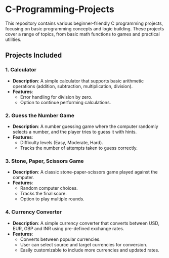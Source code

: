 # C-Programming-Projects

This repository contains various beginner-friendly C programming projects, focusing on basic programming concepts and logic building. These projects cover a range of topics, from basic math functions to games and practical utilities.

## Projects Included

### 1. Calculator
   - **Description**: A simple calculator that supports basic arithmetic operations (addition, subtraction, multiplication, division).
   - **Features**: 
      - Error handling for division by zero.
      - Option to continue performing calculations.

### 2. Guess the Number Game
   - **Description**: A number guessing game where the computer randomly selects a number, and the player tries to guess it with hints.
   - **Features**:
      - Difficulty levels (Easy, Moderate, Hard).
      - Tracks the number of attempts taken to guess correctly.

### 3. Stone, Paper, Scissors Game
   - **Description**: A classic stone-paper-scissors game played against the computer.
   - **Features**:
      - Random computer choices.
      - Tracks the final score.
      - Option to play multiple rounds.

### 4. Currency Converter
   - **Description**: A simple currency converter that converts between USD, EUR, GBP and INR using pre-defined exchange rates.
   - **Features**:
      - Converts between popular currencies.
      - User can select source and target currencies for conversion.
      - Easily customizable to include more currencies and updated rates.
